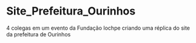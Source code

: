 # Site_Prefeitura_Ourinhos
4 colegas em um evento da Fundação Iochpe criando uma réplica do site da prefeitura de Ourinhos

